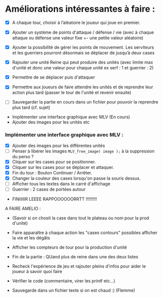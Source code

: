 # Améliorations intéressantes à faire :

- [x] A chaque tour, choisir à l’aléatoire le joueur qui joue en premier.
- [x] Ajouter un système de points d'attaque / défense / vie (avec à chaque attaque ou défense une valeur fixe +- une petite valeur aléatoire)
- [x] Ajouter la possibilité de gérer les points de mouvement. Les serviteurs et les guerriers pourront désormais se déplacer de jusqu’à deux cases
- [x] Rajouter une unité Reine qui peut produire des unités (avec limite max d'unité et donc une valeur pour chaque unité ex serf : 1 et guerrier : 2)
- [x] Permettre de se déplacer puis d'attaquer
- [x] Permettre aux joueurs de faire attendre les unités et de reprendre leur action plus tard (passer le tour de l'unité et revenir ensuite)
- [ ] Sauvegarder la partie en cours dans un fichier pour pouvoir la reprendre plus tard (cf. sujet)


- Implémenter une interface graphique avec MLV (En cours)
- Ajouter des images pour les unités etc
### Implémenter une interface graphique avec MLV :
- [x] Ajouter des images pour les différentes unités
- [ ] Penser à libérer les images `MLV_free_image( image );` à la suppression du perso ?
- [x] Cliquer sur les cases pour se positionner.
- [x] Cliquer sur les cases pour se déplacer et attaquer.
- [x] Fin du tour : Bouton Continuer / Arrêter.
- [x] Changer la couleur des cases lorsqu'on passe la souris dessus.
- [ ] Afficher tous les textes dans le carré d'affichage
- [ ] Guerrier : 2 cases de portées autour

- FINIIIIIR LEEEE RAPPOOOOOORRTT !!!!!!!!!

A FAIRE AMELIO : 
- (Savoir si on chosit la case dans tout le plateau ou nom pour la prod d'unité)
- Faire apparaître à chaque action les "cases contours" possibles
afficher la vie et les dégâts
- Afficher les compteurs de tour pour la production d'unité
- Fin de la partie : QUand plus de reine dans une des deux listes

- Recheck l'expérience de jeu et rajouter pleins d'infos pour aider le joueur à savoir quoi faire

- Vérifier le code (commentaire, virer les printf etc...)

- Sauvegarde dans un fichier texte si on est chaud :) (Flemme)